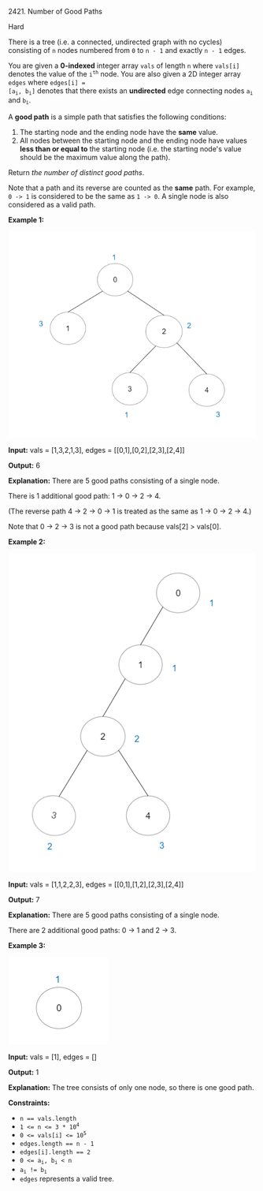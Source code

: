 2421\. Number of Good Paths

Hard

There is a tree (i.e. a connected, undirected graph with no cycles) consisting of `n` nodes numbered from `0` to `n - 1` and exactly `n - 1` edges.

You are given a **0-indexed** integer array `vals` of length `n` where `vals[i]` denotes the value of the <code>i<sup>th</sup></code> node. You are also given a 2D integer array `edges` where <code>edges[i] = [a<sub>i</sub>, b<sub>i</sub>]</code> denotes that there exists an **undirected** edge connecting nodes <code>a<sub>i</sub></code> and <code>b<sub>i</sub></code>.

A **good path** is a simple path that satisfies the following conditions:

1.  The starting node and the ending node have the **same** value.
2.  All nodes between the starting node and the ending node have values **less than or equal to** the starting node (i.e. the starting node's value should be the maximum value along the path).

Return _the number of distinct good paths_.

Note that a path and its reverse are counted as the **same** path. For example, `0 -> 1` is considered to be the same as `1 -> 0`. A single node is also considered as a valid path.

**Example 1:**

![](f9caaac15b383af9115c5586779dec5.png)

**Input:** vals = [1,3,2,1,3], edges = [[0,1],[0,2],[2,3],[2,4]]

**Output:** 6

**Explanation:** There are 5 good paths consisting of a single node.

There is 1 additional good path: 1 -> 0 -> 2 -> 4.

(The reverse path 4 -> 2 -> 0 -> 1 is treated as the same as 1 -> 0 -> 2 -> 4.)

Note that 0 -> 2 -> 3 is not a good path because vals[2] > vals[0]. 

**Example 2:**

![](149d3065ec165a71a1b9aec890776ff.png)

**Input:** vals = [1,1,2,2,3], edges = [[0,1],[1,2],[2,3],[2,4]]

**Output:** 7

**Explanation:** There are 5 good paths consisting of a single node.

There are 2 additional good paths: 0 -> 1 and 2 -> 3. 

**Example 3:**

![](31705e22af3d9c0a557459bc7d1b62d.png)

**Input:** vals = [1], edges = []

**Output:** 1

**Explanation:** The tree consists of only one node, so there is one good path. 

**Constraints:**

*   `n == vals.length`
*   <code>1 <= n <= 3 * 10<sup>4</sup></code>
*   <code>0 <= vals[i] <= 10<sup>5</sup></code>
*   `edges.length == n - 1`
*   `edges[i].length == 2`
*   <code>0 <= a<sub>i</sub>, b<sub>i</sub> < n</code>
*   <code>a<sub>i</sub> != b<sub>i</sub></code>
*   `edges` represents a valid tree.